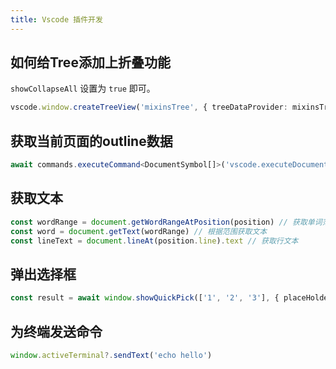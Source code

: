 ```yaml
---
title: Vscode 插件开发
---
```


## 如何给Tree添加上折叠功能

`showCollapseAll` 设置为 `true` 即可。

```ts
vscode.window.createTreeView('mixinsTree', { treeDataProvider: mixinsTreeProvider, showCollapseAll: true })
```

## 获取当前页面的outline数据

```ts
await commands.executeCommand<DocumentSymbol[]>('vscode.executeDocumentSymbolProvider', textDocument.uri)
```

## 获取文本

```ts
const wordRange = document.getWordRangeAtPosition(position) // 获取单词范围
const word = document.getText(wordRange) // 根据范围获取文本
const lineText = document.lineAt(position.line).text // 获取行文本
```

## 弹出选择框

```ts
const result = await window.showQuickPick(['1', '2', '3'], { placeHolder: '请选择' })
```

## 为终端发送命令

```ts
window.activeTerminal?.sendText('echo hello')
```
